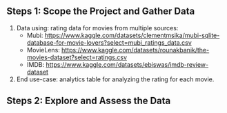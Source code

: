 ## Steps 1: Scope the Project and Gather Data

1. Data using: rating data for movies from multiple sources:
    * Mubi: https://www.kaggle.com/datasets/clementmsika/mubi-sqlite-database-for-movie-lovers?select=mubi_ratings_data.csv
    * MovieLens: https://www.kaggle.com/datasets/rounakbanik/the-movies-dataset?select=ratings.csv
    * IMDB: https://www.kaggle.com/datasets/ebiswas/imdb-review-dataset
2. End use-case: analytics table for analyzing the rating for each movie.

## Steps 2: Explore and Assess the Data

